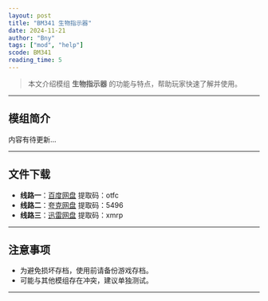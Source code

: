 ```yaml
---
layout: post
title: "BM341 生物指示器"
date: 2024-11-21
author: "Bny"
tags: ["mod", "help"]
scode: BM341
reading_time: 5
---
```


> 本文介绍模组 **生物指示器** 的功能与特点，帮助玩家快速了解并使用。

---

## 模组简介

内容有待更新...

---


## 文件下载
- **线路一**：[百度网盘](https://pan.baidu.com/s/11i_IfTW6MwFsyYyZz5OcYg?pwd=otfc)  提取码：otfc  
- **线路二**：[夸克网盘](https://pan.quark.cn/s/b87cacb21195?pwd=5496)  提取码：5496  
- **线路三**：[迅雷网盘](https://pan.xunlei.com/s/VOCCbV5VFJhfcq0_ijHSivTkA1?pwd=xmrp)  提取码：xmrp  

---

## 注意事项
- 为避免损坏存档，使用前请备份游戏存档。
- 可能与其他模组存在冲突，建议单独测试。

---

